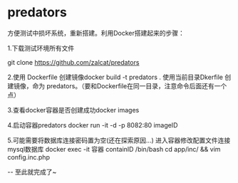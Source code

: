 # predators

方便测试中损坏系统，重新搭建。利用Docker搭建起来的步骤：

1.下载测试环境所有文件

git clone https://github.com/zalcat/predators

2.使用 Dockerfile 创建镜像docker build -t predators .
使用当前目录Dkerfile 创建镜像，命为 predators。（要和Dockerfile在同一目录，注意命令后面还有一个点）

3.查看docker容器是否创建成功docker images

4.启动容器predators docker run -it -d -p 8082:80 imageID

5.可能需要将数据库连接密码置为空(还在探索原因...)
进入容器修改配置文件连接mysql数据库
docker exec -it 容器 containID /bin/bash
cd app/inc/ && vim config.inc.php

-- 至此就完成了~

